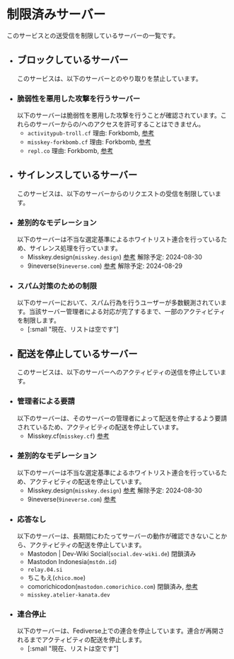 # 制限済みサーバー
このサービスとの送受信を制限しているサーバーの一覧です。
- ## ブロックしているサーバー
  このサービスは、以下のサーバーとのやり取りを禁止しています。
- ### 脆弱性を悪用した攻撃を行うサーバー
  以下のサーバーは脆弱性を悪用した攻撃を行うことが確認されています。これらのサーバーからの/へのアクセスを許可することはできません。
	- `activitypub-troll.cf`
	  理由: Forkbomb, [参考](https://misskey.io/notes/98bjfxxwv1)
	- `misskey-forkbomb.cf`
	  理由: Forkbomb, [参考](https://misskey.io/notes/98bjfxxwv1)
	- `repl.co`
	  理由: Forkbomb, [参考](https://misskey.io/notes/98bjfxxwv1)
- ## サイレンスしているサーバー
  このサービスは、以下のサーバーからのリクエストの受信を制限しています。
- ### 差別的なモデレーション
  以下のサーバーは不当な選定基準によるホワイトリスト連合を行っているため、サイレンス処理を行っています。
	- Misskey.design(`misskey.design`)
	  [参考](https://misskey.design/notes/9prwvf7u6d)
	  解除予定: 2024-08-30
	- 9ineverse(`9ineverse.com`)
	  [参考](https://9ineverse.com/notes/9pt9tov37f)
	  解除予定: 2024-08-29
- ### スパム対策のための制限
  以下のサーバーにおいて、スパム行為を行うユーザーが多数観測されています。当該サーバー管理者による対応が完了するまで、一部のアクティビティを制限します。
	- [:small "現在、リストは空です"]
- ## 配送を停止しているサーバー
  このサービスは、以下のサーバーへのアクティビティの送信を停止しています。
- ### 管理者による要請
  以下のサーバーは、そのサーバーの管理者によって配送を停止するよう要請されているため、アクティビティの配送を停止しています。
	- Misskey.cf(`misskey.cf`)
	  [参考](https://misskey.io/notes/9gcdr0blkh)
- ### 差別的なモデレーション
  以下のサーバーは不当な選定基準によるホワイトリスト連合を行っているため、アクティビティの配送を停止しています。
	- Misskey.design(`misskey.design`)
	  [参考](https://misskey.design/notes/9prwvf7u6d)
	  解除予定: 2024-08-30
	- 9ineverse(`9ineverse.com`)
	  [参考](https://9ineverse.com/notes/9qcf3o51m1)
- ### 応答なし
  以下のサーバーは、長期間にわたってサーバーの動作が確認できないことから、アクティビティの配送を停止しています。
	- Mastodon | Dev-Wiki Social(`social.dev-wiki.de`)
	  閉鎖済み
	- Mastodon Indonesia(`mstdn.id`)
	- `relay.04.si`
	- ちこもえ(`chico.moe`)
	- comorichicodon(`mastodon.comorichico.com`)
	  閉鎖済み, [参考](https://geoplanetary.net/notes/9ho0vj6o72)
	- `misskey.atelier-kanata.dev`
- ### 連合停止
  以下のサーバーは、Fediverse上での連合を停止しています。連合が再開されるまでアクティビティの配送を停止します。
	- [:small "現在、リストは空です"]
